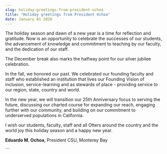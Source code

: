 ```yaml
---
slug: holiday-greetings-from-president-ochoa
title: "Holiday greetings from President Ochoa"
date: January 01 2020
---
```


 
<p>
  The holiday season and dawn of a new year is a time for reflection and
  gratitude. Now is an opportunity to celebrate the successes of our students,
  the advancement of knowledge and commitment to teaching by our faculty, and
  the dedication of our staff.
</p>
<p>
  The December break also marks the halfway point for our silver jubilee
  celebration.
</p>
<p>
  In the fall, we honored our past. We celebrated our founding faculty and staff
  who established an institution that lives our Founding Vision of inclusion,
  service-learning and as stewards of place - providing service to our region,
  state, country and world.
</p>
<p>
  In the new year, we will transition our 25th Anniversary focus to serving the
  future, discussing our charted course for expanding our reach, engaging
  further with our community, and building on our commitment to underserved
  populations in California.
</p>
<p>
  I wish our students, faculty, staff and all Otters around the country and the
  world joy this holiday season and a happy new year.
</p>
<p><b>Eduardo M. Ochoa</b>, President CSU, Monterey Bay</p>
```
